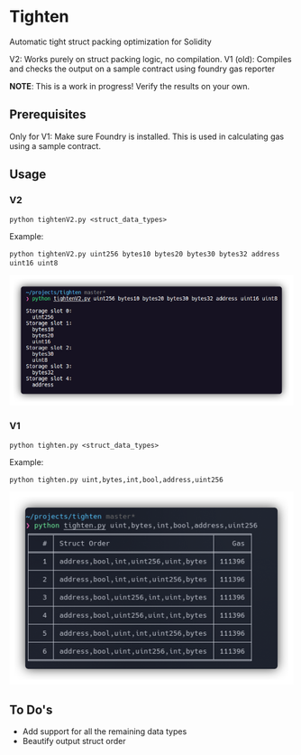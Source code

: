 # Tighten

Automatic tight struct packing optimization for Solidity

V2: Works purely on struct packing logic, no compilation. 
V1 (old): Compiles and checks the output on a sample contract using foundry gas reporter

**NOTE**: This is a work in progress! Verify the results on your own.

## Prerequisites

Only for V1: Make sure Foundry is installed. This is used in calculating gas using a sample contract. 

## Usage 

### V2

```
python tightenV2.py <struct_data_types>
```

Example:

```
python tightenV2.py uint256 bytes10 bytes20 bytes30 bytes32 address uint16 uint8
```

![example](https://github.com/az0mb13/tighten/blob/master/eg2.png?raw=true)


### V1

```
python tighten.py <struct_data_types>
```

Example:

```
python tighten.py uint,bytes,int,bool,address,uint256
```
![example](https://github.com/az0mb13/tighten/blob/master/eg.png?raw=true)

## To Do's

- Add support for all the remaining data types
- Beautify output struct order
